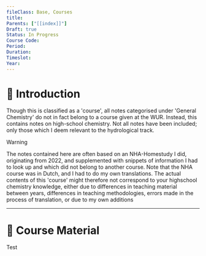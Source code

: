 ```yaml
---
fileClass: Base, Courses
title: 
Parents: ["[[index]]"]
Draft: true
Status: In Progress
Course Code: 
Period: 
Duration: 
Timeslot: 
Year: 
---
```


# 🔎 Introduction
Though this is classified as a 'course', all notes categorised under 'General Chemistry' do not in fact belong to a course given at the WUR. Instead, this contains notes on high-school chemistry. Not all notes have been included; only those which I deem relevant to the hydrological track. 

>[!Warning]
>The notes contained here are often based on an NHA-Homestudy I did, originating from 2022, and supplemented with snippets of information I had to look up and which did not belong to another course. Note that the NHA course was in Dutch, and I had to do my own translations. The actual contents of this 'course' might therefore not correspond to your highschool chemistry knowledge, either due to differences in teaching material between years, differences in teaching methodologies, errors made in the process of translation, or due to my own additions


---
# 📖 Course Material
Test